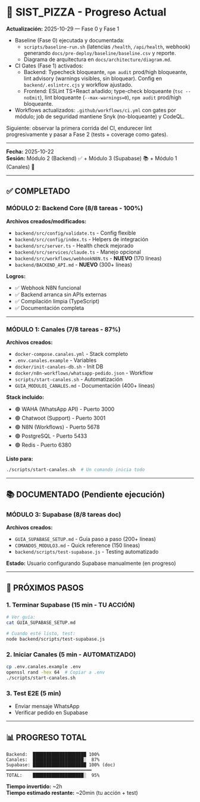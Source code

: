# 🎉 SIST_PIZZA - Progreso Actual

**Actualización:** 2025-10-29 — Fase 0 y Fase 1

- Baseline (Fase 0) ejecutada y documentada:
	- `scripts/baseline-run.sh` (latencias `/health`, `/api/health`, webhook) generando `docs/pre-deploy/baseline/baseline.csv` y reporte.
	- Diagrama de arquitectura en `docs/architecture/diagram.md`.
- CI Gates (Fase 1) activados:
	- Backend: Typecheck bloqueante, `npm audit` prod/high bloqueante, lint advisory (warnings visibles, sin bloquear). Config en `backend/.eslintrc.cjs` y workflow ajustado.
	- Frontend: ESLint TS+React añadido; type-check bloqueante (`tsc --noEmit`), lint bloqueante (`--max-warnings=0`), `npm audit` prod/high bloqueante.
- Workflows actualizados: `.github/workflows/ci.yml` con gates por módulo; job de seguridad mantiene Snyk (no-bloqueante) y CodeQL.

Siguiente: observar la primera corrida del CI, endurecer lint progresivamente y pasar a Fase 2 (tests + coverage como gates).

---

**Fecha:** 2025-10-22  
**Sesión:** Módulo 2 (Backend) ✅ + Módulo 3 (Supabase) 📚 + Módulo 1 (Canales) 🚀

---

## ✅ COMPLETADO

### MÓDULO 2: Backend Core (8/8 tareas - 100%)

**Archivos creados/modificados:**
- `backend/src/config/validate.ts` - Config flexible
- `backend/src/config/index.ts` - Helpers de integración  
- `backend/src/server.ts` - Health check mejorado
- `backend/src/services/claude.ts` - Manejo opcional
- `backend/src/workflows/webhookN8N.ts` - **NUEVO** (170 líneas)
- `backend/BACKEND_API.md` - **NUEVO** (300+ líneas)

**Logros:**
- ✅ Webhook N8N funcional
- ✅ Backend arranca sin APIs externas
- ✅ Compilación limpia (TypeScript)
- ✅ Documentación completa

---

### MÓDULO 1: Canales (7/8 tareas - 87%)

**Archivos creados:**
- `docker-compose.canales.yml` - Stack completo
- `.env.canales.example` - Variables
- `docker/init-canales-db.sh` - Init DB
- `docker/n8n-workflows/whatsapp-pedido.json` - Workflow
- `scripts/start-canales.sh` - Automatización
- `GUIA_MODULO1_CANALES.md` - Documentación (400+ líneas)

**Stack incluido:**
- 🟢 WAHA (WhatsApp API) - Puerto 3000
- 🟢 Chatwoot (Support) - Puerto 3001
- 🟢 N8N (Workflows) - Puerto 5678
- 🟢 PostgreSQL - Puerto 5433
- 🟢 Redis - Puerto 6380

**Listo para:**
```bash
./scripts/start-canales.sh  # Un comando inicia todo
```

---

## 📚 DOCUMENTADO (Pendiente ejecución)

### MÓDULO 3: Supabase (8/8 tareas doc)

**Archivos creados:**
- `GUIA_SUPABASE_SETUP.md` - Guía paso a paso (200+ líneas)
- `COMANDOS_MODULO3.md` - Quick reference (150 líneas)
- `backend/scripts/test-supabase.js` - Testing automatizado

**Estado:** Usuario configurando Supabase manualmente (en progreso)

---

## 🎯 PRÓXIMOS PASOS

### 1. Terminar Supabase (15 min - TU ACCIÓN)
```bash
# Ver guía:
cat GUIA_SUPABASE_SETUP.md

# Cuando esté listo, test:
node backend/scripts/test-supabase.js
```

### 2. Iniciar Canales (5 min - AUTOMATIZADO)
```bash
cp .env.canales.example .env
openssl rand -hex 64  # Copiar a .env
./scripts/start-canales.sh
```

### 3. Test E2E (5 min)
- Enviar mensaje WhatsApp
- Verificar pedido en Supabase

---

## 📊 PROGRESO TOTAL

```
Backend:  ████████████████████ 100%
Canales:  ███████████████████░  87%
Supabase: ████████████████████ 100% (doc)
━━━━━━━━━━━━━━━━━━━━━━━━━━━━━━━━
TOTAL:    ███████████████████░  95%
```

**Tiempo invertido:** ~2h  
**Tiempo estimado restante:** ~20min (tu acción + test)
